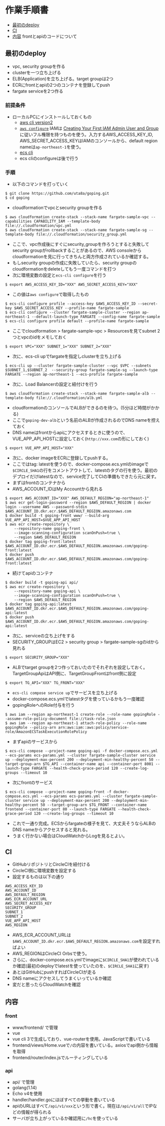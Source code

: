 # 作業手順書

- [最初のdeploy][title-1]
- [CI][title-2]
- [内容][title-3] frontとapiのコードについて

[title-1]: #最初のdeploy
[title-2]: #ci
[title-3]: #内容

## 最初のdeploy
- vpc, security groupを作る
- clusterを一つ立ち上げる
- ELB(Application)を立ち上げる。target groupは2つ
- ECRにfrontとapiの2つのコンテナを登録してpush
- fargate serviceを2つ作る

### 前提条件
- ローカルPCにインストールしておくもの
  - [aws cli version2](https://docs.aws.amazon.com/ja_jp/cli/latest/userguide/install-cliv2-linux.html)
  - [`aws configure`](https://docs.aws.amazon.com/ja_jp/cli/latest/userguide/cli-chap-configure.html#cli-quick-configuration) IAMは [Creating Your First IAM Admin User and Group](https://docs.aws.amazon.com/IAM/latest/UserGuide/getting-started_create-admin-group.html) に従いフル権限を持つものを使う。入力するAWS_ACCESS_KEY_ID, AWS_SECRET_ACCESS_KEYはIAMのコンソールから、default region nameは`ap-northeast-1`を使う。
  - [ecs cli](https://docs.aws.amazon.com/ja_jp/AmazonECS/latest/developerguide/ECS_CLI_installation.html)
  - ecs cliのconfigureは後で行う
### 手順
- 以下のコマンドを打っていく
```
$ git clone https://github.com/uta8a/goping.git
$ cd goping
```
- cloudformationでvpcとsecurity groupを作る
```
$ aws cloudformation create-stack --stack-name fargate-sample-vpc --capabilities CAPABILITY_IAM --template-body file://.cloudformation/vpc.yml
$ aws cloudformation create-stack --stack-name fargate-sample-sg --template-body file://.cloudformation/security_group.yml
```
- ここで、vpc作成後にすぐにsecurity_groupを作ろうとすると失敗してsecurity groupがrollbackすることがあるので、AWS consoleからcloudformationを見に行ってきちんと両方作成されているか確認する。
- もしsecurity groupの作成に失敗していたら、security groupのcloudformationをdeleteしてもう一度コマンドを打つ
- 次に環境変数の設定と`ecs-cli configure`を行う
```
$ export AWS_ACCESS_KEY_ID="XXX" AWS_SECRET_ACCESS_KEY="XXX"
```
- この値は`aws configure`で取得したもの
```
$ ecs-cli configure profile --access-key $AWS_ACCESS_KEY_ID --secret-key $AWS_SECRET_ACCESS_KEY --profile-name fargate-sample
$ ecs-cli configure --cluster fargate-sample-cluster --region ap-northeast-1 --default-launch-type FARGATE --config-name fargate-sample
$ ecs-cli configure profile default --profile-name fargate-sample
```
- ここでcloudformation > fargate-sample-vpc > Resourcesを見てsubnet 2つとvpcのidをメモしておく
```
$ export VPC="XXX" SUBNET_1="XXX" SUBNET_2="XXX"
```
- 次に、ecs-cli upでfargateを指定しclusterを立ち上げる
```
$ ecs-cli up --cluster fargate-sample-cluster --vpc $VPC --subnets $SUBNET_1,$SUBNET_2  --security-group fargate-sample-sg --launch-type FARGATE --region ap-northeast-1 --ecs-profile fargate-sample
```
- 次に、Load Balancerの設定と紐付けを行う
```
$ aws cloudformation create-stack --stack-name fargate-sample-alb --template-body file://.cloudformation/alb.yml
```
- cloudformationのコンソールでALBができるのを待つ。(5分ほど時間がかかる)
- ここで`goping-dev-alb`という名前のALBが作成されるのでDNS nameを控えておく
- DNS nameはfrontからapiにアクセスするときに使うので、VUE_APP_API_HOSTに設定しておく(`http://xxx.com`の形にしておく)
```
$ export VUE_APP_API_HOST="XXX"
```
- 次に、docker imageをECRに登録してpushする。
- ここではtag: latestを使うので、docker-compose.ecs.ymlのimageで`$CIRCLE_SHA1`の行をコメントアウトして、latestのタグの行を使う。最初のデプロイだけlatestなので、service完了してCIの準備もできたら元に戻す。
- まずはfrontのコンテナから
- AWS_ACCOUNT_IDはMy Accountから見れる
```
$ export AWS_ACCOUNT_ID="XXX" AWS_DEFAULT_REGION="ap-northeast-1"
$ aws ecr get-login-password --region $AWS_DEFAULT_REGION | docker login --username AWS --password-stdin $AWS_ACCOUNT_ID.dkr.ecr.$AWS_DEFAULT_REGION.amazonaws.com
$ docker build -t goping-front www/ --build-arg VUE_APP_API_HOST=$VUE_APP_API_HOST
$ aws ecr create-repository \
    --repository-name goping-front \
    --image-scanning-configuration scanOnPush=true \
    --region $AWS_DEFAULT_REGION
$ docker tag goping-front:latest $AWS_ACCOUNT_ID.dkr.ecr.$AWS_DEFAULT_REGION.amazonaws.com/goping-front:latest
$ docker push $AWS_ACCOUNT_ID.dkr.ecr.$AWS_DEFAULT_REGION.amazonaws.com/goping-front:latest
```
- 続けてapiのコンテナ
```
$ docker build -t goping-api api/
$ aws ecr create-repository \
    --repository-name goping-api \
    --image-scanning-configuration scanOnPush=true \
    --region $AWS_DEFAULT_REGION
$ docker tag goping-api:latest $AWS_ACCOUNT_ID.dkr.ecr.$AWS_DEFAULT_REGION.amazonaws.com/goping-api:latest
$ docker push $AWS_ACCOUNT_ID.dkr.ecr.$AWS_DEFAULT_REGION.amazonaws.com/goping-api:latest
```
- 次に、serviceの立ち上げをする
- SECURITY_GROUPはEC2 > security group > fargate-sample-sgのidから見れる
```
$ export SECURITY_GROUP="XXX"
```
- ALBでtarget groupを2つ作っておいたのでそれぞれを設定しておく。TargetGroupApiはAPI側に、TargetGroupFrontはfront側に設定
```
$ export TG_API="XXX" TG_FRONT="XXX"
```
- `ecs-cli compose service up`でサービスを立ち上げる
- docker-compose.ecs.ymlでlatestタグを使っているかもう一度確認
- gopingRoleへのRole付与を行う
```
$ aws iam --region ap-northeast-1 create-role --role-name gopingRole --assume-role-policy-document file://task-role.json
$ aws iam --region ap-northeast-1 attach-role-policy --role-name gopingRole --policy-arn arn:aws:iam::aws:policy/service-role/AmazonECSTaskExecutionRolePolicy
```
- まずapiのサービスから
```
$ ecs-cli compose --project-name goping-api -f docker-compose.ecs.yml --ecs-params ecs-params.yml --cluster fargate-sample-cluster service up --deployment-max-percent 200 --deployment-min-healthy-percent 50 --target-group-arn $TG_API --container-name api --container-port 8001 --launch-type FARGATE --health-check-grace-period 120 --create-log-groups --timeout 10
```
- 次にfrontのサービス
```
$ ecs-cli compose --project-name goping-front -f docker-compose.ecs.yml --ecs-params ecs-params.yml --cluster fargate-sample-cluster service up --deployment-max-percent 200 --deployment-min-healthy-percent 50 --target-group-arn $TG_FRONT --container-name frontend --container-port 80 --launch-type FARGATE --health-check-grace-period 120 --create-log-groups --timeout 10
```
- これで一通り完成。ECSからfargateの様子を見て、大丈夫そうならALBのDNS nameからアクセスすると見れる。
- うまく行かない場合はCloudWatchからLogを見るとよい。

## CI
- GitHubリポジトリとCircleCIを紐付ける
- CircleCI側に環境変数を設定する
- 設定するものは以下の通り
```
AWS_ACCESS_KEY_ID
AWS_ACCOUNT_ID
AWS_DEFAULT_REGION
AWS_ECR_ACCOUNT_URL
AWS_SECRET_ACCESS_KEY
SECURITY_GROUP
SUBNET_1
SUBNET_2
VUE_APP_API_HOST
AWS_REGION
```
- AWS_ECR_ACCOUNT_URLは`$AWS_ACCOUNT_ID.dkr.ecr.$AWS_DEFAULT_REGION.amazonaws.com`を設定すればよい
- AWS_REGIONはCircleCI Orbsで使う。
- さらに、docker-compose.ecs.ymlでimageに`$CIRCLE_SHA1`が使われているか確認(最初のdeployでlatestを使っていたのを、`$CIRCLE_SHA1`に戻す)
- あとはGitHubにpushすればCircleCIが走る
- DNS nameにアクセスしてうまくいっているか確認
- 変だと思ったらCloudWatchを確認

## 内容
### front
- www/frontend/ で管理
- vue
- vue cli 3で生成しており、vue-routerを使用。JavaScriptで書いている
- frontend/views/Home.vueで`/`の内容を書いている。axiosでapi側から情報を取得
- frontend/router/index.jsでルーティングしている

### api
- api/ で管理
- golang(1.14)
- Echo v4を使用
- handler/handler.goにほぼすべての挙動を書いている
- apiのURLはすべて`/api/v1/xxx`という形で書く。現在は`/api/v1/all`でIPなどの情報が得られる
- サーバが立ち上がっているか確認用に`/hc`を使っている